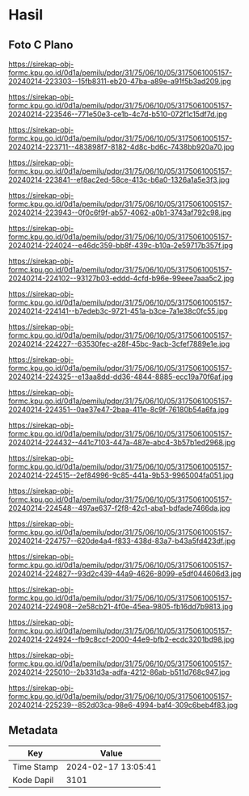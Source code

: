 # Hasil

## Foto C Plano

https://sirekap-obj-formc.kpu.go.id/0d1a/pemilu/pdpr/31/75/06/10/05/3175061005157-20240214-223303--15fb8311-eb20-47ba-a89e-a91f5b3ad209.jpg

https://sirekap-obj-formc.kpu.go.id/0d1a/pemilu/pdpr/31/75/06/10/05/3175061005157-20240214-223546--771e50e3-ce1b-4c7d-b510-072f1c15df7d.jpg

https://sirekap-obj-formc.kpu.go.id/0d1a/pemilu/pdpr/31/75/06/10/05/3175061005157-20240214-223711--483898f7-8182-4d8c-bd6c-7438bb920a70.jpg

https://sirekap-obj-formc.kpu.go.id/0d1a/pemilu/pdpr/31/75/06/10/05/3175061005157-20240214-223841--ef8ac2ed-58ce-413c-b6a0-1326a1a5e3f3.jpg

https://sirekap-obj-formc.kpu.go.id/0d1a/pemilu/pdpr/31/75/06/10/05/3175061005157-20240214-223943--0f0c6f9f-ab57-4062-a0b1-3743af792c98.jpg

https://sirekap-obj-formc.kpu.go.id/0d1a/pemilu/pdpr/31/75/06/10/05/3175061005157-20240214-224024--e46dc359-bb8f-439c-b10a-2e59717b357f.jpg

https://sirekap-obj-formc.kpu.go.id/0d1a/pemilu/pdpr/31/75/06/10/05/3175061005157-20240214-224102--93127b03-eddd-4cfd-b96e-99eee7aaa5c2.jpg

https://sirekap-obj-formc.kpu.go.id/0d1a/pemilu/pdpr/31/75/06/10/05/3175061005157-20240214-224141--b7edeb3c-9721-451a-b3ce-7a1e38c0fc55.jpg

https://sirekap-obj-formc.kpu.go.id/0d1a/pemilu/pdpr/31/75/06/10/05/3175061005157-20240214-224227--63530fec-a28f-45bc-9acb-3cfef7889e1e.jpg

https://sirekap-obj-formc.kpu.go.id/0d1a/pemilu/pdpr/31/75/06/10/05/3175061005157-20240214-224325--e13aa8dd-dd36-4844-8885-ecc19a70f6af.jpg

https://sirekap-obj-formc.kpu.go.id/0d1a/pemilu/pdpr/31/75/06/10/05/3175061005157-20240214-224351--0ae37e47-2baa-411e-8c9f-76180b54a6fa.jpg

https://sirekap-obj-formc.kpu.go.id/0d1a/pemilu/pdpr/31/75/06/10/05/3175061005157-20240214-224432--441c7103-447a-487e-abc4-3b57b1ed2968.jpg

https://sirekap-obj-formc.kpu.go.id/0d1a/pemilu/pdpr/31/75/06/10/05/3175061005157-20240214-224515--2ef84996-9c85-441a-9b53-9965004fa051.jpg

https://sirekap-obj-formc.kpu.go.id/0d1a/pemilu/pdpr/31/75/06/10/05/3175061005157-20240214-224548--497ae637-f2f8-42c1-aba1-bdfade7466da.jpg

https://sirekap-obj-formc.kpu.go.id/0d1a/pemilu/pdpr/31/75/06/10/05/3175061005157-20240214-224757--620de4a4-f833-438d-83a7-b43a5fd423df.jpg

https://sirekap-obj-formc.kpu.go.id/0d1a/pemilu/pdpr/31/75/06/10/05/3175061005157-20240214-224827--93d2c439-44a9-4626-8099-e5df044606d3.jpg

https://sirekap-obj-formc.kpu.go.id/0d1a/pemilu/pdpr/31/75/06/10/05/3175061005157-20240214-224908--2e58cb21-4f0e-45ea-9805-fb16dd7b9813.jpg

https://sirekap-obj-formc.kpu.go.id/0d1a/pemilu/pdpr/31/75/06/10/05/3175061005157-20240214-224924--fb9c8ccf-2000-44e9-bfb2-ecdc3201bd98.jpg

https://sirekap-obj-formc.kpu.go.id/0d1a/pemilu/pdpr/31/75/06/10/05/3175061005157-20240214-225010--2b331d3a-adfa-4212-86ab-b511d768c947.jpg

https://sirekap-obj-formc.kpu.go.id/0d1a/pemilu/pdpr/31/75/06/10/05/3175061005157-20240214-225239--852d03ca-98e6-4994-baf4-309c6beb4f83.jpg


## Metadata

| Key        | Value               |
| ---------- | ------------------- |
| Time Stamp | 2024-02-17 13:05:41 |
| Kode Dapil | 3101                |



